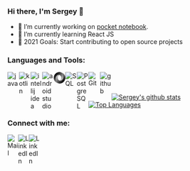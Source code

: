 ### Hi there, I'm Sergey 👋

- 🔭 I’m currently working on [pocket notebook](https://github.com/sergey-levv/pocket-notebook-web).
- 🌱 I’m currently learning React JS
- 🥅 2021 Goals: Start contributing to open source projects

### Languages and Tools:

[<img align="left" alt="java" width="26px" src="https://img.icons8.com/color/240/000000/java-coffee-cup-logo.png" />](https://docs.oracle.com/en/java/)
[<img align="left" alt="kotlin" width="26px" src="https://img.icons8.com/color/240/000000/kotlin.png" />](https://kotlinlang.org/)
[<img align="left" alt="intellij idea" width="26px" src="https://img.icons8.com/color/240/000000/intellij-idea.png" />](https://www.jetbrains.com/idea/)
[<img align="left" alt="android studio" width="26px" src="https://img.icons8.com/color/240/000000/android-os.png" />](https://developer.android.com/studio)
[<img align="left" alt="json" width="26px" src="https://raw.githubusercontent.com/github/explore/80688e429a7d4ef2fca1e82350fe8e3517d3494d/topics/json/json.png" />](https://www.json.org/json-en.html)
[<img align="left" alt="SQL" width="26px" src="https://img.icons8.com/color/240/000000/sql.png" />](https://www.w3schools.com/sql/sql_intro.asp#:~:text=SQL%20stands%20for%20Structured%20Query,for%20Standardization%20(ISO)%20in%201987)
[<img align="left" alt="PostgreSQL" width="26px" src="https://img.icons8.com/color/240/000000/postgresql.png" />](https://www.postgresql.org/)
[<img align="left" alt="Git" width="26px" src="https://img.icons8.com/color/240/000000/git.png" />](https://git-scm.com/)
[<img align="left" alt="github" width="26px" src="https://img.icons8.com/ios-glyphs/240/000000/github.png" />](https://github.com/)

<br />
<br />

[![Sergey's github stats](https://github-readme-stats.vercel.app/api?username=sergey-levv&show_icons=true)](https://github.com/anuraghazra/github-readme-stats)
[![Top Languages](https://github-readme-stats.vercel.app/api/top-langs/?username=sergey-levv&layout=compact)](https://github.com/anuraghazra/github-readme-stats)

### Connect with me:

[<img align="left" alt="Mail" width="24px" src="https://cdn.jsdelivr.net/npm/simple-icons@v3.12.4/icons/gmail.svg" />](mailto:siarhei.liauko@gmail.com)
[<img align="left" alt="LinkedIn" width="24px" src="https://cdn.jsdelivr.net/npm/simple-icons@v3.12.4/icons/linkedin.svg" />](https://www.linkedin.com/in/sergey-levko)
[<img align="left" alt="LinkedIn" width="24px" src="https://cdn.jsdelivr.net/npm/simple-icons@v3.12.4/icons/facebook.svg" />](https://www.facebook.com/sergey.okvel/)
